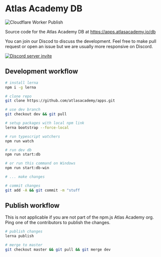 # Atlas Academy DB

![Cloudflare Worker Publish](https://github.com/atlasacademy/apps/workflows/Cloudflare%20Worker%20Publish/badge.svg)

Source code for the Atlas Academy DB at https://apps.atlasacademy.io/db

You can join our Discod to discuss the development. Feel free to make pull request or open an issue but we are usually more responsive on Discord.

[![Discord server invite](https://discordapp.com/api/guilds/502554574423457812/embed.png)](https://discord.gg/TKJmuCR)

## Development workflow

```bash
# install lerna
npm i -g lerna

# clone repo
git clone https://github.com/atlasacademy/apps.git

# use dev branch
git checkout dev && git pull

# setup packages with local npm link
lerna bootstrap --force-local

# run typescript watchers
npm run watch

# run dev db
npm run start:db

# or run this command on Windows
npm run start:db-win

# ... make changes

# commit changes
git add -A && git commit -m "stuff
```

## Publish workflow

This is not applicable if you are not part of the npm.js Atlas Academy org. Ping one of the contributors to publish the changes.

```bash
# publish changes
lerna publish

# merge to master
git checkout master && git pull && git merge dev
```
